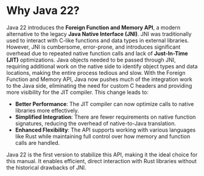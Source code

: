 # Why Java 22?

Java 22 introduces the **Foreign Function and Memory API**, a modern alternative to the legacy **Java Native Interface (JNI)**. JNI was traditionally used to interact with C-like functions and data types in external libraries. However, JNI is cumbersome, error-prone, and introduces significant overhead due to repeated native function calls and lack of **Just-In-Time (JIT)** optimizations. Java objects needed to be passed through JNI, requiring additional work on the native side to identify object types and data locations, making the entire process tedious and slow.
With the Foreign Function and Memory API, Java now pushes much of the integration work to the Java side, eliminating the need for custom C headers and providing more visibility for the JIT compiler. This change leads to:
- **Better Performance**: The JIT compiler can now optimize calls to native libraries more effectively.
- **Simplified Integration**: There are fewer requirements on native function signatures, reducing the overhead of native-to-Java translation.
- **Enhanced Flexibility**: The API supports working with various languages like Rust while maintaining full control over how memory and function calls are handled.

Java 22 is the first version to stabilize this API, making it the ideal choice for this manual. It enables efficient, direct interaction with Rust libraries without the historical drawbacks of JNI.
